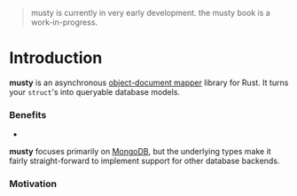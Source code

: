 > musty is currently in very early development. the musty book is a work-in-progress.

# Introduction

**musty** is an asynchronous [object-document mapper](https://en.wikipedia.org/wiki/Object–relational_mapping) library for Rust. It turns your `struct`'s into queryable database models.

### Benefits
- 

**musty** focuses primarily on [MongoDB](https://github.com/mongodb/mongo), but the underlying types make it fairly straight-forward to implement support for other database backends.

### Motivation
